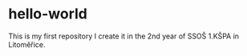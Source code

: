 # hello-world
This is my first repository I create it in the 2nd year of SSOŠ 1.KŠPA in Litoměřice.
